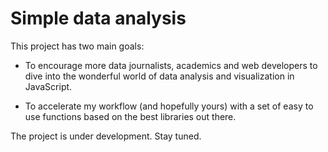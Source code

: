 # Simple data analysis

This project has two main goals:

- To encourage more data journalists, academics and web developers to dive into the wonderful world of data analysis and visualization in JavaScript.

- To accelerate my workflow (and hopefully yours) with a set of easy to use functions based on the best libraries out there.

The project is under development. Stay tuned.